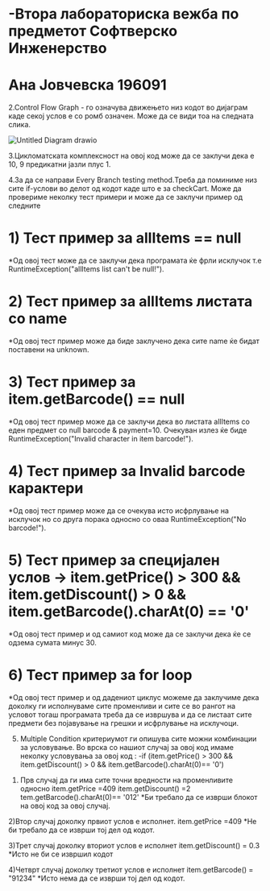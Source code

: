 # -Втора лабораториска вежба по предметот Софтверско Инженерство
# Ана Јовчевска 196091

2.Control Flow Graph - го означува движењето низ кодот во дијаграм каде секој услов е со ромб означен.
Може да се види тоа на следната слика.



![Untitled Diagram drawio](https://github.com/ana18900/-SI_2024_lab2_196091/assets/164790559/772079f0-e8a4-4817-9083-68a3939345ee)


3.Цикломатската комплексност на овој код може да се заклучи дека е 10, 9 предикатни јазли плус 1.

4.За да се направи  Every Branch testing method.Треба да поминиме низ сите if-услови во делот од кодот каде што е за checkCart.
Може да провериме неколку тест примери и може да се заклучи пример од следните

# 1) Тест пример за allItems == null
*Од овој тест може да се заклучи дека програмата ќе фрли исклучок т.е RuntimeException("allItems list can't be null!").

# 2) Тест пример за allItems листата со name
*Од овој тест пример може да биде заклучено дека сите name ќе бидат поставени на unknown.

# 3) Тест пример за item.getBarcode() == null
*Од овој тест пример може да се заклучи дека во листата allItems со еден предмет со null barcode & payment=10.
Очекуван излез ќе биде RuntimeException("Invalid character in item barcode!").

# 4) Тест пример за Invalid barcode карактери
*Од овој тест пример може да се очекува исто исфрлување на исклучок но со друга порака односно со оваа RuntimeException("No barcode!").

# 5) Тест пример за специјален услов -> item.getPrice() > 300 && item.getDiscount() > 0 && item.getBarcode().charAt(0) == '0'
*Од овој тест пример и од самиот код може да се заклучи дека ќе се одзема сумата минус 30.

# 6) Тест пример за for loop
*Од овој тест пример и од дадениот циклус можеме да заклучиме дека доколку ги исполнуваме сите променливи и сите се во рангот на условот тогаш програмата треба да се извршува и да се листаат сите предмети 
без појавување на грешки и исфрлување на исклучоци.


5.  Multiple Condition критериумот ги опишува сите можни комбинации за условување.
 Во врска со нашиот случај за овој код имаме неколку условувања за овој код :
-if (item.getPrice() > 300 && item.getDiscount() > 0 && item.getBarcode().charAt(0)== '0')
    
1) Прв случај да ги има сите точни вредности на променливите односно
item.getPrice =409 item.getDiscount() =2 tem.getBarcode().charAt(0)== '012'
*Би требало да се изврши блокот на овој код за овој случај.
   
2)Втор случај доколку првиот услов е исполнет.
item.getPrice =409
*Не би требало да се изврши тој дел од  кодот.

3)Трет случај доколку вториот услов е исполнет
item.getDiscount() = 0.3
*Исто не би се извршил кодот

4)Четврт случај доколку третиот услов е исполнет
item.getBarcode() = "91234"
*Исто нема да се изврши тој дел од кодот.
